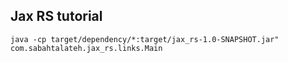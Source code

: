 ## Jax RS tutorial


`java -cp target/dependency/*:target/jax_rs-1.0-SNAPSHOT.jar" com.sabahtalateh.jax_rs.links.Main`